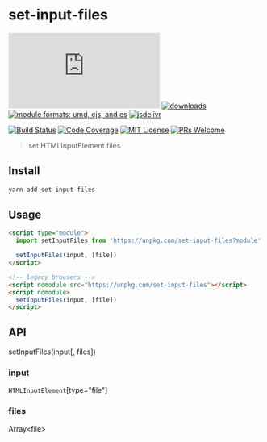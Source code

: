 # set-input-files

[![gzip size](http://img.badgesize.io/https://unpkg.com/set-input-files/lib/set-input-files.min.mjs?compression=gzip&label=gzip%20size&style=flat-square)](https://unpkg.com/set-input-files/lib/)
[![downloads](https://img.shields.io/npm/dm/set-input-files.svg?style=flat-square)](https://www.npmtrends.com/set-input-files)
[![module formats: umd, cjs, and es](https://img.shields.io/badge/module%20formats-umd%2C%20cjs%2C%20es-green.svg?style=flat-square)](https://unpkg.com/set-input-files/lib/)
[![jsdelivr](https://data.jsdelivr.com/v1/package/npm/set-input-files/badge)](https://www.jsdelivr.com/package/npm/set-input-files)

[![Build Status](https://img.shields.io/travis/fisker/set-input-files.svg?style=flat-square)](https://travis-ci.org/fisker/set-input-files)
[![Code Coverage](https://img.shields.io/codecov/c/github/fisker/set-input-files.svg?style=flat-square)](https://codecov.io/github/fisker/set-input-files)
[![MIT License](https://img.shields.io/npm/l/set-input-files.svg?style=flat-square)](https://github.com/fisker/set-input-files/blob/master/license)
[![PRs Welcome](https://img.shields.io/badge/PRs-welcome-brightgreen.svg?style=flat-square)](http://makeapullrequest.com)

> set HTMLInputElement files

## Install

```sh
yarn add set-input-files
```

## Usage

```html
<script type="module">
  import setInputFiles from 'https://unpkg.com/set-input-files?module'

  setInputFiles(input, [file])
</script>

<!-- legacy browsers -->
<script nomodule src="https://unpkg.com/set-input-files"></script>
<script nomodule>
  setInputFiles(input, [file])
</script>
```

## API

setInputFiles(input[, files])

### input

`HTMLInputElement`[type="file"]

### files

Array&lt;file&gt;
